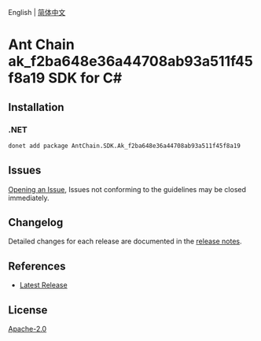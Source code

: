 English | [简体中文](README-CN.md)

# Ant Chain ak_f2ba648e36a44708ab93a511f45f8a19 SDK for C#

## Installation

### .NET

```bash
donet add package AntChain.SDK.Ak_f2ba648e36a44708ab93a511f45f8a19
```

## Issues

[Opening an Issue](https://github.com/alipay/antchain-openapi-prod-sdk/issues/new), Issues not conforming to the guidelines may be closed immediately.

## Changelog

Detailed changes for each release are documented in the [release notes](./ChangeLog.md).

## References

* [Latest Release](https://github.com/alipay/antchain-openapi-prod-sdk/)

## License

[Apache-2.0](http://www.apache.org/licenses/LICENSE-2.0)
